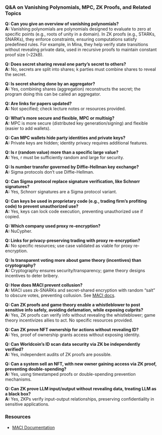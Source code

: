 ### Q&A on Vanishing Polynomials, MPC, ZK Proofs, and Related Topics

**Q: Can you give an overview of vanishing polynomials?**  
**A:** Vanishing polynomials are polynomials designed to evaluate to zero at specific points (e.g., roots of unity in a domain). In ZK proofs (e.g., STARKs, SNARKs), they enforce constraints, ensuring computations satisfy predefined rules. For example, in Mina, they help verify state transitions without revealing private data, used in recursive proofs to maintain constant proof size (~22kB).

**Q: Does secret sharing reveal one party’s secret to others?**  
**A:** No, secrets are split into shares; k parties must combine shares to reveal the secret.

**Q: Is secret sharing done by an aggregator?**  
**A:** Yes, combining shares (aggregation) reconstructs the secret; the program doing this can be called an aggregator.

**Q: Are links for papers updated?**  
**A:** Not specified; check lecture notes or resources provided.

**Q: What’s more secure and flexible, MPC or multisig?**  
**A:** MPC is more secure (distributed key generation/signing) and flexible (easier to add wallets).

**Q: Can MPC wallets hide party identities and private keys?**  
**A:** Private keys are hidden; identity privacy requires additional features.

**Q: Is r (random value) more than a specific large value?**  
**A:** Yes, r must be sufficiently random and large for security.

**Q: Is number transfer governed by Diffie-Hellman key exchange?**  
**A:** Sigma protocols don’t use Diffie-Hellman.

**Q: Can Sigma protocol replace signature verification, like Schnorr signatures?**  
**A:** Yes, Schnorr signatures are a Sigma protocol variant.

**Q: Can keys be used in proprietary code (e.g., trading firm’s profiting code) to prevent unauthorized use?**  
**A:** Yes, keys can lock code execution, preventing unauthorized use if copied.

**Q: Which company used proxy re-encryption?**  
**A:** NuCypher.

**Q: Links for privacy-preserving trading with proxy re-encryption?**  
**A:** No specific resources; use case validated as viable for proxy re-encryption.

**Q: Is transparent voting more about game theory (incentives) than cryptography?**  
**A:** Cryptography ensures security/transparency; game theory designs incentives to deter bribery.

**Q: How does MACI prevent collusion?**  
**A:** MACI uses zk-SNARKs and secret-shared encryption with random “salt” to obscure votes, preventing collusion. See [MACI docs](https://maci.pse.dev).

**Q: Can ZK proofs and game theory enable a whistleblower to post sensitive info safely, avoiding defamation, while exposing culprits?**  
**A:** Yes, ZK proofs can verify info without revealing the whistleblower; game theory incentivizes allies to act. No specific resources provided.

**Q: Can ZK prove NFT ownership for actions without revealing ID?**  
**A:** Yes, proof of ownership grants access without exposing identity.

**Q: Can Worldcoin’s ID scan data security via ZK be independently verified?**  
**A:** Yes, independent audits of ZK proofs are possible.

**Q: Can a system sell an NFT, with new owner gaining access via ZK proof, preventing double-spending?**  
**A:** Yes, using timestamped proofs or double-spending prevention mechanisms.

**Q: Can ZK prove LLM input/output without revealing data, treating LLM as a black box?**  
**A:** Yes, ZKPs verify input-output relationships, preserving confidentiality in sensitive applications.

### Resources
- [MACI Documentation](https://maci.pse.dev)